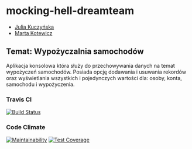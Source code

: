 # mocking-hell-dreamteam

- [Julia Kuczyńska](https://github.com/juliak1)
- [Marta Kotewicz](https://github.com/mkotewicz)

## Temat: Wypożyczalnia samochodów
Aplikacja konsolowa która służy do przechowywania danych na temat wypożyczeń samochodów. Posiada opcję dodawania i usuwania rekordów oraz wyświetlania wszystkich i pojedynczych wartości dla: osoby, konta, samochodu i wypożyczenia.
### Travis CI

[![Build Status](https://travis-ci.org/my-rspec/mocking-hell-dreamteam.svg?branch=master)](https://travis-ci.org/my-rspec/mocking-hell-dreamteam)
### Code Climate
[![Maintainability](https://api.codeclimate.com/v1/badges/546713fc9feddb0c5453/maintainability)](https://codeclimate.com/github/my-rspec/mocking-hell-dreamteam/maintainability)
[![Test Coverage](https://api.codeclimate.com/v1/badges/546713fc9feddb0c5453/test_coverage)](https://codeclimate.com/github/my-rspec/mocking-hell-dreamteam/test_coverage)
